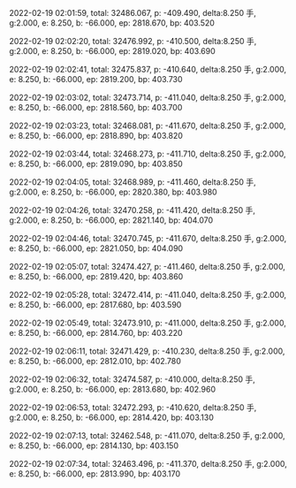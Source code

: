 2022-02-19 02:01:59, total: 32486.067, p: -409.490, delta:8.250 手, g:2.000, e: 8.250, b: -66.000, ep: 2818.670, bp: 403.520

2022-02-19 02:02:20, total: 32476.992, p: -410.500, delta:8.250 手, g:2.000, e: 8.250, b: -66.000, ep: 2819.020, bp: 403.690

2022-02-19 02:02:41, total: 32475.837, p: -410.640, delta:8.250 手, g:2.000, e: 8.250, b: -66.000, ep: 2819.200, bp: 403.730

2022-02-19 02:03:02, total: 32473.714, p: -411.040, delta:8.250 手, g:2.000, e: 8.250, b: -66.000, ep: 2818.560, bp: 403.700

2022-02-19 02:03:23, total: 32468.081, p: -411.670, delta:8.250 手, g:2.000, e: 8.250, b: -66.000, ep: 2818.890, bp: 403.820

2022-02-19 02:03:44, total: 32468.273, p: -411.710, delta:8.250 手, g:2.000, e: 8.250, b: -66.000, ep: 2819.090, bp: 403.850

2022-02-19 02:04:05, total: 32468.989, p: -411.460, delta:8.250 手, g:2.000, e: 8.250, b: -66.000, ep: 2820.380, bp: 403.980

2022-02-19 02:04:26, total: 32470.258, p: -411.420, delta:8.250 手, g:2.000, e: 8.250, b: -66.000, ep: 2821.140, bp: 404.070

2022-02-19 02:04:46, total: 32470.745, p: -411.670, delta:8.250 手, g:2.000, e: 8.250, b: -66.000, ep: 2821.050, bp: 404.090

2022-02-19 02:05:07, total: 32474.427, p: -411.460, delta:8.250 手, g:2.000, e: 8.250, b: -66.000, ep: 2819.420, bp: 403.860

2022-02-19 02:05:28, total: 32472.414, p: -411.040, delta:8.250 手, g:2.000, e: 8.250, b: -66.000, ep: 2817.680, bp: 403.590

2022-02-19 02:05:49, total: 32473.910, p: -411.000, delta:8.250 手, g:2.000, e: 8.250, b: -66.000, ep: 2814.760, bp: 403.220

2022-02-19 02:06:11, total: 32471.429, p: -410.230, delta:8.250 手, g:2.000, e: 8.250, b: -66.000, ep: 2812.010, bp: 402.780

2022-02-19 02:06:32, total: 32474.587, p: -410.000, delta:8.250 手, g:2.000, e: 8.250, b: -66.000, ep: 2813.680, bp: 402.960

2022-02-19 02:06:53, total: 32472.293, p: -410.620, delta:8.250 手, g:2.000, e: 8.250, b: -66.000, ep: 2814.420, bp: 403.130

2022-02-19 02:07:13, total: 32462.548, p: -411.070, delta:8.250 手, g:2.000, e: 8.250, b: -66.000, ep: 2814.130, bp: 403.150

2022-02-19 02:07:34, total: 32463.496, p: -411.370, delta:8.250 手, g:2.000, e: 8.250, b: -66.000, ep: 2813.990, bp: 403.170